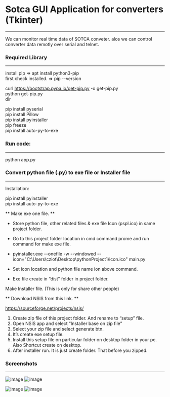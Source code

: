 # Sotca GUI Application for converters (Tkinter)
-------------------------

We can monitor real time data of SOTCA conveter. alos we can control converter data remotly over serial and telnet. 


### Required Library  
--------------------

install pip  =>  apt install python3-pip  
first check installed. => pip --version  

curl https://bootstrap.pypa.io/get-pip.py -o get-pip.py  
python get-pip.py  
dir  


pip install pyserial  
pip install Pillow  
pip install pyinstaller  
pip freeze  
pip install auto-py-to-exe


### Run code:
-----------------------

python app.py

### Convert python file (.py) to exe file or Installer file
-----------------------
Installation:

pip install pyinstaller  
pip install auto-py-to-exe  

** Make exe one file. ** 
-	Store python file, other related files & exe file Icon (pspl.ico) in same project folder.
-	Go to this project folder location in cmd command prome and run command for make exe file.


- pyinstaller.exe --onefile -w --windowed --icon="C:\Users\cziot\Desktop\pythonProject1\icon.ico" main.py
-	Set icon location and python file name ion above command.
-	Exe file create in “dist” folder in project folder.

Make Installer file. (This is only for share other people)
 

** Download NSIS from this link. **

https://sourceforge.net/projects/nsis/

1.	Create zip file of this project folder. And rename to “setup” file.
2.	Open NSIS app and select “Installer base on zip file”
3.	Select your zip file and select generate btn.
4.	It’s create exe setup file.
5.	Install this setup file on particular folder on desktop folder in your pc. Also Shortcut create on desktop. 
6.	After installer run. It is just create folder. That before you zipped.



### Screenshots
-----------------------

![image](https://user-images.githubusercontent.com/47386222/217330537-47bed963-1e37-461b-8625-f1ad6e4426b0.png)
![image](https://user-images.githubusercontent.com/47386222/217330622-4098b194-841c-4568-8de6-5eab905169c3.png)

![image](https://user-images.githubusercontent.com/47386222/217330696-b59c846f-bd2a-4107-ba98-1ba32df9b6dd.png)
![image](https://user-images.githubusercontent.com/47386222/217330759-b8266a4e-0a8f-4565-95a3-f0fb09529c0e.png)

